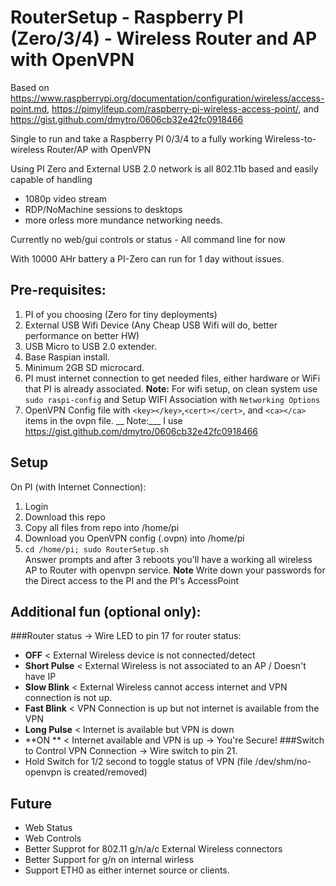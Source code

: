 # RouterSetup - Raspberry PI (Zero/3/4) - Wireless Router and AP with OpenVPN

Based on https://www.raspberrypi.org/documentation/configuration/wireless/access-point.md, 
         https://pimylifeup.com/raspberry-pi-wireless-access-point/,
     and https://gist.github.com/dmytro/0606cb32e42fc0918466
     
     
Single to run and take a Raspberry PI 0/3/4 to a fully working Wireless-to-wireless Router/AP with OpenVPN

Using PI Zero and External USB 2.0 network is all 802.11b based and easily capable of handling
 - 1080p video stream
 - RDP/NoMachine sessions to desktops
 - more orless more mundance networking needs.
 
Currently no web/gui controls or status - All command line for now

With 10000 AHr battery a PI-Zero can run for 1 day without issues.

## Pre-requisites:
1. PI of you choosing (Zero for tiny deployments)
2. External USB Wifi Device (Any Cheap USB Wifi will do, better performance on better HW)
3. USB Micro to USB 2.0 extender.
4. Base Raspian install.
5. Minimum 2GB SD microcard.
6. PI must internet connection to get needed files, either hardware or WiFi that PI is already associated.
__Note:__ For wifi setup, on clean system use ```sudo raspi-config``` and Setup WIFI Association with ```Networking Options```
7. OpenVPN Config file with ```<key></key>```,```<cert></cert>```, and ```<ca></ca>``` items in the ovpn file.
   __ Note:___ I use https://gist.github.com/dmytro/0606cb32e42fc0918466

## Setup
On PI (with Internet Connection):
1. Login
2. Download this repo
3. Copy all files from repo into /home/pi
4. Download you OpenVPN config (.ovpn) into /home/pi
4. ```cd /home/pi; sudo RouterSetup.sh```  
   Answer prompts and after 3 reboots you'll have a working all wireless AP to Router with openvpn service.
   __Note__ Write down your passwords for the Direct access to the PI and the PI's AccessPoint

## Additional fun (optional only):
###Router status -> Wire LED to pin 17 for router status:
- **OFF**         < External Wireless device is not connected/detect
- **Short Pulse** < External Wireless is not associated to an AP / Doesn't have IP
- **Slow Blink**  < External Wireless cannot access internet and VPN connection is not up.
- **Fast Blink**  < VPN Connection is up but not internet is available from the VPN
- **Long Pulse**  < Internet is available but VPN is down
- **ON **         < Internet available and VPN is up -> You're Secure!
###Switch to Control VPN Connection -> Wire switch to pin 21.
- Hold Switch for 1/2 second to toggle status of VPN (file /dev/shm/no-openvpn is created/removed)

## Future
- Web Status
- Web Controls
- Better Supprot for 802.11 g/n/a/c External Wireless connectors
- Better Support for g/n on internal wirless
- Support ETH0 as either internet source or clients.

